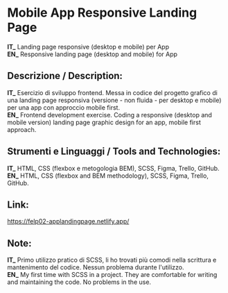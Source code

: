 # Mobile App Responsive Landing Page 
**IT_** Landing page responsive (desktop e mobile) per App<br/>
**EN_** Responsive landing page (desktop and mobile) for App<br/>

## Descrizione / Description:
**IT_** Esercizio di sviluppo frontend. Messa in codice del progetto grafico di una landing page responsiva (versione - non fluida - per desktop e mobile) per una app con approccio mobile first.<br/>
**EN_** Frontend development exercise. Coding a responsive (desktop and mobile version) landing page graphic design for an app, mobile first approach.<br/>

## Strumenti e Linguaggi / Tools and Technologies:
**IT_** HTML, CSS (flexbox e metogologia BEM), SCSS, Figma, Trello, GitHub.<br/>
**EN_** HTML, CSS (flexbox and BEM methodology), SCSS, Figma, Trello, GitHub.<br/>

## Link:
https://felp02-applandingpage.netlify.app/ <br/>

## Note:
**IT_** Primo utilizzo pratico di SCSS, li ho trovati più comodi nella scrittura e mantenimento del codice. Nessun problema durante l'utilizzo.<br/>
**EN_** My first time with SCSS in a project. They are comfortable for writing and maintaining the code. No problems in the use.<br/>